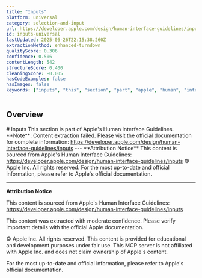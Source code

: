 ```yaml
---
title: "Inputs"
platform: universal
category: selection-and-input
url: https://developer.apple.com/design/human-interface-guidelines/inputs
id: inputs-universal
lastUpdated: 2025-06-26T22:15:38.260Z
extractionMethod: enhanced-turndown
qualityScore: 0.306
confidence: 0.506
contentLength: 542
structureScore: 0.400
cleaningScore: -0.005
hasCodeExamples: false
hasImages: false
keywords: ["inputs", "this", "section", "part", "apple", "human", "interface", "guidelines", "note", "content"]
---
```

## Overview

\# Inputs This section is part of Apple's Human Interface Guidelines. \*\*Note\*\*: Content extraction failed. Please visit the official documentation for complete information: https://developer.apple.com/design/human-interface-guidelines/inputs --- \*\*Attribution Notice\*\* This content is sourced from Apple's Human Interface Guidelines: https://developer.apple.com/design/human-interface-guidelines/inputs © Apple Inc. All rights reserved. For the most up-to-date and official information, please refer to Apple's official documentation.

---

**Attribution Notice**

This content is sourced from Apple's Human Interface Guidelines: https://developer.apple.com/design/human-interface-guidelines/inputs

This content was extracted with moderate confidence. Please verify important details with the official Apple documentation.

© Apple Inc. All rights reserved. This content is provided for educational and development purposes under fair use. This MCP server is not affiliated with Apple Inc. and does not claim ownership of Apple's content.

For the most up-to-date and official information, please refer to Apple's official documentation.
